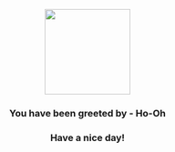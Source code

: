 <p align="center">
    <img src="https://raw.githubusercontent.com/PokeAPI/sprites/master/sprites/pokemon/250.png" width="150" height="150">
</p>
<h3 align="center">You have been greeted by - <b>Ho-Oh</b></h3>
<h3 align="center">Have a nice day!</h3>
